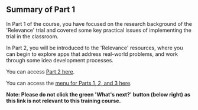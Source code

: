 ## Summary of Part 1
In Part 1 of the course, you have focused on the research background of the 'Relevance' trial and covered some key practical issues of implementing the trial in the classroom.
 
In Part 2, you will be introduced to the 'Relevance' resources, where you can begin to explore apps that address real-world problems, and work through some idea development processes.

You can access [Part 2 here](https://projects.raspberrypi.org/en/projects/Year8-RelevanceTraining-Part2-GBICi4).

You can access the [menu for Parts 1, 2, and 3 here](https://projects.raspberrypi.org/en/pathways/year8-relevancetraining-gbici4).

**Note: Please do not click the green 'What's next?' button (below right) as this link is not relevant to this training course.**
